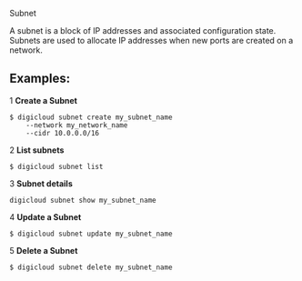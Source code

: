 Subnet

A subnet is a block of IP addresses and associated configuration state.
Subnets are used to allocate IP addresses when new ports are created on a network.

## Examples:

1 **Create a Subnet**

    $ digicloud subnet create my_subnet_name
        --network my_network_name
        --cidr 10.0.0.0/16
2 **List subnets**

    $ digicloud subnet list
3 **Subnet details**

    digicloud subnet show my_subnet_name
4 **Update a Subnet**

    $ digicloud subnet update my_subnet_name
5 **Delete a Subnet**

    $ digicloud subnet delete my_subnet_name

